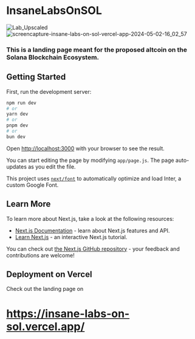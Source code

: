 # InsaneLabsOnSOL

![Lab_Upscaled](https://github.com/GenuinoVitto/InsaneLabsOnSOL/assets/78674453/9311c1f3-2092-4c06-90e4-9ad5f40a514c)
![screencapture-insane-labs-on-sol-vercel-app-2024-05-02-16_02_57](https://github.com/GenuinoVitto/insane-labs-on-sol-landing-page/assets/78674453/431dafbc-224d-4b0a-bc90-280d8d2a7ada)  


### This is a landing page meant for the proposed altcoin on the Solana Blockchain Ecosystem. 

## Getting Started

First, run the development server:

```bash
npm run dev
# or
yarn dev
# or
pnpm dev
# or
bun dev
```

Open [http://localhost:3000](http://localhost:3000) with your browser to see the result.

You can start editing the page by modifying `app/page.js`. The page auto-updates as you edit the file.

This project uses [`next/font`](https://nextjs.org/docs/basic-features/font-optimization) to automatically optimize and load Inter, a custom Google Font.

## Learn More

To learn more about Next.js, take a look at the following resources:

- [Next.js Documentation](https://nextjs.org/docs) - learn about Next.js features and API.
- [Learn Next.js](https://nextjs.org/learn) - an interactive Next.js tutorial.

You can check out [the Next.js GitHub repository](https://github.com/vercel/next.js/) - your feedback and contributions are welcome!

## Deployment on Vercel
Check out the landing page on 
# https://insane-labs-on-sol.vercel.app/
